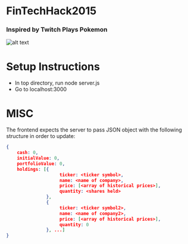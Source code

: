 
# FinTechHack2015
### Inspired by Twitch Plays Pokemon
![alt text](doc/screenshots/2015-04-19-111926_1366x768_scrot.png "Logo Title Text 1")

# Setup Instructions
* In top directory, run node server.js
* Go to localhost:3000

# MISC
The frontend expects the server to pass JSON object with the following structure in order to update:

```json
{
    cash: 0,
    initialValue: 0,
    portfolioValue: 0,
    holdings: [{
                    ticker: <ticker symbol>,
                    name: <name of company>,
                    price: [<array of historical prices>],
                    quantity: <shares held>
               },
               {
                    ticker: <ticker symbol2>,
                    name: <name of company2>,
                    price: [<array of historical prices>],
                    quantity: 0
               }, ...]
}
```